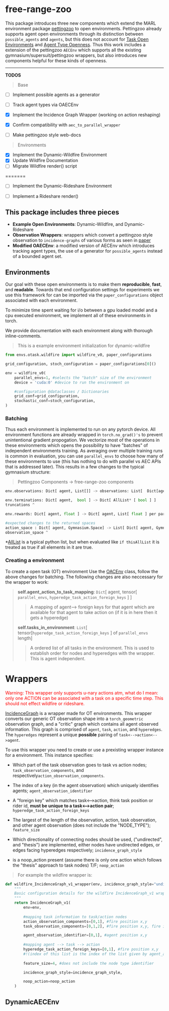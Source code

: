 # free-range-zoo

This package introduces three new components which extend the MARL environment package [pettingzoo](https://github.com/Farama-Foundation/PettingZoo)  to open environments. Pettingzoo already supports agent open environments through its distinction between `possible_agents` and `agents`, but this does not account for [Task Open Environments]() and [Agent Type Openness](). Thus this work includes a extension of the pettingzoo `AECEnv` which supports all the existing gymnasium/supersuit/pettingzoo wrappers, but also introduces new components helpful for these kinds of openness. 

----
**TODOS**

 > Base
- [ ] Implement possible agents as a generator

- [ ] Track agent types via OAECEnv

- [x] Implement the Incidence Graph Wrapper (working on action reshaping)

- [x] Confirm compatibility with `aec_to_parallel_wrapper`

- [ ] Make pettingzoo style web-docs

> Environments
- [x] Implement the Dynamic-Wildfire Environment
- [x] Update Wildfire Documentation
- [ ] Migrate Wildfire render() script

=======

- [ ] Implement the Dynamic-Rideshare Environment
- [ ] Implement a Rideshare render()





## This package includes three pieces
- **Example Open Environments**: Dynamic-Wildfire, and Dynamic-Rideshare
- **Observation Wrappers**: wrappers which convert a pettingzoo style observation to `incidence-graphs` of various forms as seen in [paper]()
- **Modified OAECEnv**: a modified version of AECEnv which introduces tracking agent types, the use of a generator for `possible_agents` instead of a bounded agent set.

## Environments

Our goal with these open environments is to make them **reproducible**, **fast**, and **readable**. Towards that end configuration settings for experiments we use this framework for can be imported via the `paper_configurations` object associated with each environment. 

To minimize time spent waiting for i/o between a gpu loaded model and a cpu executed environment, we implement all of these environments in torch. 

We provide documentation with each environment along with thorough inline-comments. 





> This is a example environment initialization for dynamic-wildfire
```py 
from envs.otask.wildfire import wildfire_v0, paper_configurations

grid_configuration, stoch_configuration = paper_configurations[0]()

env = wildfire_v0(
    parallel_envs=1, #selects the "batch" size of the environment
    device = 'cuda:0' #device to run the environment on

    #configuration @dataclasses / Dictionaries
    grid_conf=grid_configuration, 
    stochastic_conf=stoch_configuration,  
)
```







### Batching

Thus each environment is implemented to run on any pytorch device. All environment functions are already wrapped in `torch.no_grad()'s` to prevent unintentional gradient propogation. We vectorize most of the operations in these environments which opens the possibility to have "batches" of independent environments training. As averaging over multiple training runs is common in evaluation, you can use `parallel_envs` to choose how many of these environments to use (this has nothing to do with parallel vs AEC APIs that is addressed later). This results in a few changes to the typical gymnasium structure:

> Pettingzoo Components -> free-range-zoo components
```py 
env.observations: Dict[ agent, List[]] -> observations: List[  Dict[agent, pytorch tensor ] per parallel_env]

env.terminations: Dict[ agent,  bool ] -> Dict[ AllList* [ bool ] ]
truncations ^

env.rewards: Dict[ agent, float ] -> Dict[ agent, List[ float ] per parallel_env]

#expected changes to the returned spaces
action_space : Dict[ agent, Gymnasium.Space] -> List[ Dict[ agent, Gymnasium.Space] per parallel_env]
observation_space ^
```
*[AllList]() is a typical python list, but when evaluated like `if thisAllList` it is treated as true if all elements in it are true.



### Creating a environment

To create a open task (OT) environment Use the [OACEnv]() class, follow the above changes for batching. The following changes are also neccessary for the wrapper to work:

> **self.agent_action_to_task_mapping**: `Dict`[ agent, tensor[ `parallel_envs`, `hyperedge_task_action_foreign_keys` ]  ]
> > A mapping of agent--> foreign keys for that agent which are available for that agent to take action on (if it is in here then it gets a hyperedge)
> 
> **self.tasks_in_environment**: `List`[ tensor[`hyperedge_task_action_foreign_keys` ] of `parallel_envs` length]
> > A ordered list of all tasks in the environment. This is used to establish order for nodes and hyperedges with the wrapper. This is agent independent. 



# Wrappers

<span style="color:red">
Warning: This wrapper only supports u-nary actions atm, what do I mean: only one ACTION can be associated with a task on a specific time step. This should not effect wildfire or rideshare. 
</span>



[IncidenceGraph]() is a wrapper made for OT environments. This wrapper converts our generic OT observation shape into a `torch_geometric` observation graph, and a "critic" graph which contains all agent observed information. This graph is comprised of `agent`, `task`, `action`, and `hyperedges`. The `hyperedges` represent a unique **possible** pairing of `task<-->action<-->agent`.

To use this wrapper you need to create or use a prexisting wrapper instance for a environment. This instance specifies:

- Which part of the task observation goes to task vs action nodes; `task_observation_components`, and respectively`action_observation_components`. 

- The index of a key (in the agent observation) which uniquely identifies agents; `agent_observation_identifier`

- A "foreign key" which matches task<-->action, think task position or rider id, **must be unique to a task<-->action pair**; `hyperedge_task_action_foreign_keys`

- The largest of the length of the observation, action, task observation, and other agent observation (does not include the "NODE_TYPE"); `feature_size`

- Which directionality of connecting nodes should be used, ("undirected", and "thesis") are implemented, either nodes have undirected edges, or edges facing hyperedges respectively; `incidence_graph_style`

- is a noop_action present (assume there is only one action which follows the "thesis" approach to task nodes) T/F; `noop_action` 
  
> For example the wildfire wrapper is:

```py
def wildfire_IncidenceGraph_v1_wrapper(env, incidence_graph_style="undirected", noop_action="one_task"):
    """
    Basic configuration details for the wildfire IncidenceGraph_v1 wrapper.
    """
    return IncidenceGraph_v1(
        env=env,
        
        #mapping task information to task/action nodes
        action_observation_components=[0,1], #fire position x,y
        task_observation_components=[0,1,2], #fire position x,y, fire intensity

        agent_observation_identifier=[0,1], #agent position x,y
        
        #mapping agent --> task --> action
        hyperedge_task_action_foreign_keys=[0,1], #fire position x,y  
        #!(index of this list is the index of the list given by agent_action_to_task_mapping)
    
        feature_size=4, #does not include the node type identifier

        incidence_graph_style=incidence_graph_style,

        noop_action=noop_action
    )
```


## DynamicAECEnv
